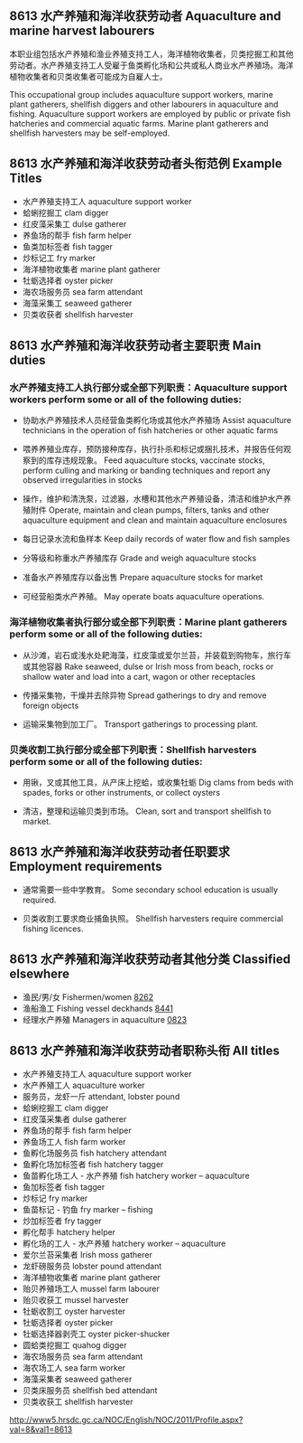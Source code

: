 ## 8613 水产养殖和海洋收获劳动者 Aquaculture and marine harvest labourers

本职业组包括水产养殖和渔业养殖支持工人，海洋植物收集者，贝类挖掘工和其他劳动者。水产养殖支持工人受雇于鱼类孵化场和公共或私人商业水产养殖场。海洋植物收集者和贝类收集者可能成为自雇人士。

This occupational group includes aquaculture support workers, marine plant gatherers, shellfish diggers and other labourers in aquaculture and fishing. Aquaculture support workers are employed by public or private fish hatcheries and commercial aquatic farms. Marine plant gatherers and shellfish harvesters may be self-employed.

## 8613 水产养殖和海洋收获劳动者头衔范例 Example Titles

* 水产养殖支持工人 aquaculture support worker
* 蛤蜊挖掘工 clam digger
* 红皮藻采集工 dulse gatherer
* 养鱼场的帮手 fish farm helper
* 鱼类加标签者 fish tagger
* 炒标记工 fry marker
* 海洋植物收集者 marine plant gatherer
* 牡蛎选择者 oyster picker
* 海农场服务员 sea farm attendant
* 海藻采集工 seaweed gatherer
* 贝类收获者 shellfish harvester

## 8613 水产养殖和海洋收获劳动者主要职责 Main duties

### 水产养殖支持工人执行部分或全部下列职责：Aquaculture support workers perform some or all of the following duties:

* 协助水产养殖技术人员经营鱼类孵化场或其他水产养殖场
Assist aquaculture technicians in the operation of fish hatcheries or other aquatic farms

* 喂养养殖业库存，预防接种库存，执行扑杀和标记或捆扎技术，并报告任何观察到的库存违规现象。
Feed aquaculture stocks, vaccinate stocks, perform culling and marking or banding techniques and report any observed irregularities in stocks

* 操作，维护和清洗泵，过滤器，水槽和其他水产养殖设备，清洁和维护水产养殖附件
Operate, maintain and clean pumps, filters, tanks and other aquaculture equipment and clean and maintain aquaculture enclosures

* 每日记录水流和鱼样本
Keep daily records of water flow and fish samples

* 分等级和称重水产养殖库存
Grade and weigh aquaculture stocks

* 准备水产养殖库存以备出售
Prepare aquaculture stocks for market

* 可经营船类水产养殖。
May operate boats aquaculture operations.

### 海洋植物收集者执行部分或全部下列职责：Marine plant gatherers perform some or all of the following duties:

* 从沙滩，岩石或浅水处耙海藻，红皮藻或爱尔兰苔，并装载到购物车，旅行车或其他容器
Rake seaweed, dulse or Irish moss from beach, rocks or shallow water and load into a cart, wagon or other receptacles

* 传播采集物，干燥并去除异物
Spread gatherings to dry and remove foreign objects

* 运输采集物到加工厂。
Transport gatherings to processing plant.

### 贝类收割工执行部分或全部下列职责：Shellfish harvesters perform some or all of the following duties:

* 用锹，叉或其他工具，从产床上挖蛤，或收集牡蛎
Dig clams from beds with spades, forks or other instruments, or collect oysters

* 清洁，整理和运输贝类到市场。
Clean, sort and transport shellfish to market.

## 8613 水产养殖和海洋收获劳动者任职要求 Employment requirements

* 通常需要一些中学教育。
Some secondary school education is usually required.

* 贝类收割工要求商业捕鱼执照。
Shellfish harvesters require commercial fishing licences.

## 8613 水产养殖和海洋收获劳动者其他分类 Classified elsewhere

* 渔民/男/女 Fishermen/women [8262](8262)
* 渔船渔工 Fishing vessel deckhands [8441](8441)
* 经理水产养殖 Managers in aquaculture [0823](0823)

## 8613 水产养殖和海洋收获劳动者职称头衔 All titles

* 水产养殖支持工人 aquaculture support worker
* 水产养殖工人 aquaculture worker
* 服务员，龙虾一斤 attendant, lobster pound
* 蛤蜊挖掘工 clam digger
* 红皮藻采集者 dulse gatherer
* 养鱼场的帮手 fish farm helper
* 养鱼场工人 fish farm worker
* 鱼孵化场服务员 fish hatchery attendant
* 鱼孵化场加标签者 fish hatchery tagger
* 鱼苗孵化场工人 - 水产养殖 fish hatchery worker – aquaculture
* 鱼加标签者 fish tagger
* 炒标记 fry marker
* 鱼苗标记 - 钓鱼 fry marker – fishing
* 炒加标签者 fry tagger
* 孵化帮手 hatchery helper
* 孵化场的工人 - 水产养殖 hatchery worker – aquaculture
* 爱尔兰苔采集者 Irish moss gatherer
* 龙虾磅服务员 lobster pound attendant
* 海洋植物收集者 marine plant gatherer
* 贻贝养殖场工人 mussel farm labourer
* 贻贝收获工 mussel harvester
* 牡蛎收割工 oyster harvester
* 牡蛎选择者 oyster picker
* 牡蛎选择器剥壳工 oyster picker-shucker
* 圆蛤类挖掘工 quahog digger
* 海农场服务员 sea farm attendant
* 海农场工人 sea farm worker
* 海藻采集者 seaweed gatherer
* 贝类床服务员 shellfish bed attendant
* 贝类收获工 shellfish harvester

http://www5.hrsdc.gc.ca/NOC/English/NOC/2011/Profile.aspx?val=8&val1=8613
